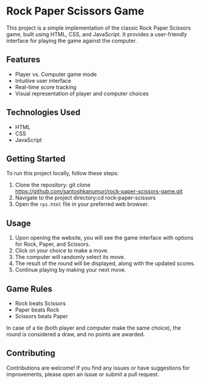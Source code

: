 # Rock Paper Scissors Game

This project is a simple implementation of the classic Rock Paper Scissors game, built using HTML, CSS, and JavaScript. It provides a user-friendly interface for playing the game against the computer.

## Features

- Player vs. Computer game mode
- Intuitive user interface
- Real-time score tracking
- Visual representation of player and computer choices

## Technologies Used

- HTML
- CSS
- JavaScript

## Getting Started

To run this project locally, follow these steps:

1. Clone the repository: git clone https://github.com/santoshkanumuri/rock-paper-scissors-game.git
2. Navigate to the project directory:cd rock-paper-scissors
3. Open the `rps.html` file in your preferred web browser.

## Usage

1. Upon opening the website, you will see the game interface with options for Rock, Paper, and Scissors.
2. Click on your choice to make a move.
3. The computer will randomly select its move.
4. The result of the round will be displayed, along with the updated scores.
5. Continue playing by making your next move.

## Game Rules

- Rock beats Scissors
- Paper beats Rock
- Scissors beats Paper

In case of a tie (both player and computer make the same choice), the round is considered a draw, and no points are awarded.

## Contributing

Contributions are welcome! If you find any issues or have suggestions for improvements, please open an issue or submit a pull request.
